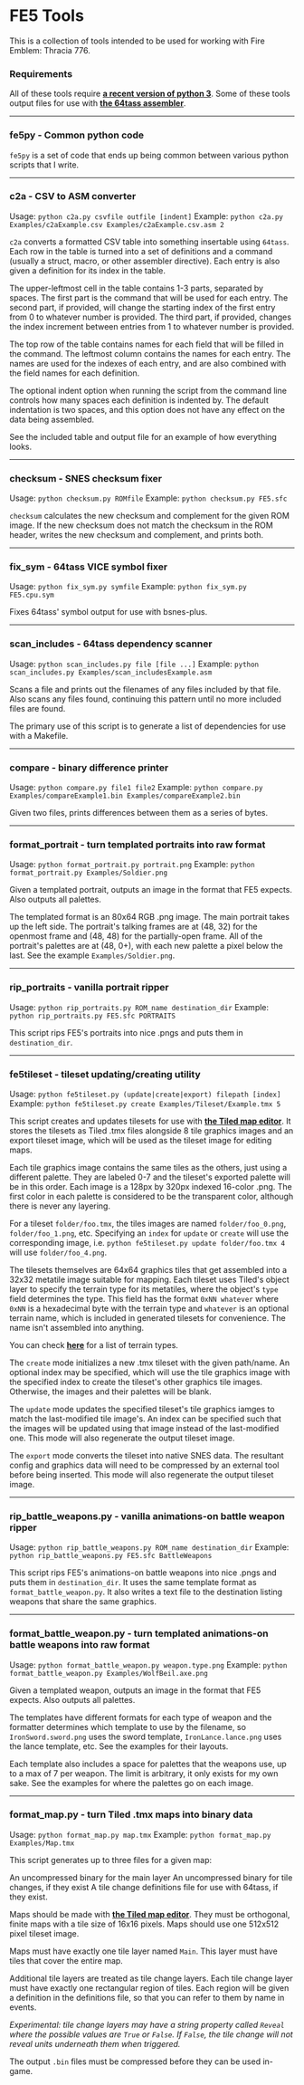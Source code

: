 
# FE5 Tools

This is a collection of tools intended to be used for working with Fire Emblem: Thracia 776.

### Requirements

All of these tools require [**a recent version of python 3**](https://www.python.org/). Some of these tools output files for use with [**the 64tass assembler**](https://sourceforge.net/projects/tass64/).

---

### fe5py - Common python code

`fe5py` is a set of code that ends up being common between various python scripts that I write.

---

### c2a - CSV to ASM converter

Usage: `python c2a.py csvfile outfile [indent]`
Example: `python c2a.py Examples/c2aExample.csv Examples/c2aExample.csv.asm 2`

`c2a` converts a formatted CSV table into something insertable using `64tass`. Each row in the table is turned into a set of definitions and a command (usually a struct, macro, or other assembler directive). Each entry is also given a definition for its index in the table.

The upper-leftmost cell in the table contains 1-3 parts, separated by spaces. The first part is the command that will be used for each entry. The second part, if provided, will change the starting index of the first entry from 0 to whatever number is provided. The third part, if provided, changes the index increment between entries from 1 to whatever number is provided.

The top row of the table contains names for each field that will be filled in the command. The leftmost column contains the names for each entry. The names are used for the indexes of each entry, and are also combined with the field names for each definition.

The optional indent option when running the script from the command line controls how many spaces each definition is indented by. The default indentation is two spaces, and this option does not have any effect on the data being assembled.

See the included table and output file for an example of how everything looks.

---

### checksum - SNES checksum fixer

Usage: `python checksum.py ROMfile`
Example: `python checksum.py FE5.sfc`

`checksum` calculates the new checksum and complement for the given ROM image. If the new checksum does not match the checksum in the ROM header, writes the new checksum and complement, and prints both.

---

### fix_sym - 64tass VICE symbol fixer

Usage: `python fix_sym.py symfile`
Example: `python fix_sym.py FE5.cpu.sym`

Fixes 64tass' symbol output for use with bsnes-plus.

---

### scan_includes - 64tass dependency scanner

Usage: `python scan_includes.py file [file ...]`
Example: `python scan_includes.py Examples/scan_includesExample.asm`

Scans a file and prints out the filenames of any files included by that file. Also scans any files found, continuing this pattern until no more included files are found.

The primary use of this script is to generate a list of dependencies for use with a Makefile.

---

### compare - binary difference printer

Usage: `python compare.py file1 file2`
Example: `python compare.py Examples/compareExample1.bin Examples/compareExample2.bin`

Given two files, prints differences between them as a series of bytes.

---

### format_portrait - turn templated portraits into raw format

Usage: `python format_portrait.py portrait.png`
Example: `python format_portrait.py Examples/Soldier.png`

Given a templated portrait, outputs an image in the format that FE5 expects. Also outputs all palettes.

The templated format is an 80x64 RGB .png image. The main portrait takes up the left side. The portrait's talking frames are at (48, 32) for the openmost frame and (48, 48) for the partially-open frame. All of the portrait's palettes are at (48, 0+), with each new palette a pixel below the last. See the example `Examples/Soldier.png`.

---

### rip_portraits - vanilla portrait ripper

Usage: `python rip_portraits.py ROM_name destination_dir`
Example: `python rip_portraits.py FE5.sfc PORTRAITS`

This script rips FE5's portraits into nice .pngs and puts them in `destination_dir`.

---

### fe5tileset - tileset updating/creating utility

Usage: `python fe5tileset.py (update|create|export) filepath [index]`
Example: `python fe5tileset.py create Examples/Tileset/Example.tmx 5`

This script creates and updates tilesets for use with [**the Tiled map editor**](https://www.mapeditor.org/). It stores the tilesets as Tiled .tmx files alongside 8 tile graphics images and an export tileset image, which will be used as the tileset image for editing maps.

Each tile graphics image contains the same tiles as the others, just using a different palette. They are labeled 0-7 and the tileset's exported palette will be in this order. Each image is a 128px by 320px indexed 16-color .png. The first color in each palette is considered to be the transparent color, although there is never any layering.

For a tileset `folder/foo.tmx`, the tiles images are named `folder/foo_0.png`, `folder/foo_1.png`, etc. Specifying an `index` for `update` or `create` will use the corresponding image, i.e. `python fe5tileset.py update folder/foo.tmx 4` will use `folder/foo_4.png`.

The tilesets themselves are 64x64 graphics tiles that get assembled into a 32x32 metatile image suitable for mapping. Each tileset uses Tiled's object layer to specify the terrain type for its metatiles, where the object's `type` field determines the type. This field has the format `0xNN whatever` where `0xNN` is a hexadecimal byte with the terrain type and `whatever` is an optional terrain name, which is included in generated tilesets for convenience. The name isn't assembled into anything.

You can check [**here**](https://github.com/ZaneAvernathy/VoltEdge/blob/master/VOLTEDGE/Terrain.h) for a list of terrain types.

The `create` mode initializes a new .tmx tileset with the given path/name. An optional index may be specified, which will use the tile graphics image with the specified index to create the tileset's other graphics tile images. Otherwise, the images and their palettes will be blank.

The `update` mode updates the specified tileset's tile graphics iamges to match the last-modified tile image's. An index can be specified such that the images will be updated using that image instead of the last-modified one. This mode will also regenerate the output tileset image.

The `export` mode converts the tileset into native SNES data. The resultant config and graphics data will need to be compressed by an external tool before being inserted. This mode will also regenerate the output tileset image.

---

### rip_battle_weapons.py - vanilla animations-on battle weapon ripper

Usage: `python rip_battle_weapons.py ROM_name destination_dir`
Example: `python rip_battle_weapons.py FE5.sfc BattleWeapons`

This script rips FE5's animations-on battle weapons into nice .pngs and puts them in `destination_dir`. It uses the same template format as `format_battle_weapon.py`. It also writes a text file to the destination listing weapons that share the same graphics.

---

### format_battle_weapon.py - turn templated animations-on battle weapons into raw format

Usage: `python format_battle_weapon.py weapon.type.png`
Example: `python format_battle_weapon.py Examples/WolfBeil.axe.png`

Given a templated weapon, outputs an image in the format that FE5 expects. Also outputs all palettes.

The templates have different formats for each type of weapon and the formatter determines which template to use by the filename, so `IronSword.sword.png` uses the sword template, `IronLance.lance.png` uses the lance template, etc. See the examples for their layouts.

Each template also includes a space for palettes that the weapons use, up to a max of 7 per weapon. The limit is arbitrary, it only exists for my own sake. See the examples for where the palettes go on each image.

---

### format_map.py - turn Tiled .tmx maps into binary data

Usage: `python format_map.py map.tmx`
Example: `python format_map.py Examples/Map.tmx`

This script generates up to three files for a given map:

An uncompressed binary for the main layer
An uncompressed binary for tile changes, if they exist
A tile change definitions file for use with 64tass, if they exist.

Maps should be made with [**the Tiled map editor**](https://www.mapeditor.org/). They must be orthogonal, finite maps with a tile size of 16x16 pixels. Maps should use one 512x512 pixel tileset image.

Maps must have exactly one tile layer named `Main`. This layer must have tiles that cover the entire map.

Additional tile layers are treated as tile change layers. Each tile change layer must have exactly one rectangular region of tiles. Each region will be given a definition in the definitions file, so that you can refer to them by name in events.

*Experimental: tile change layers may have a string property called `Reveal` where the possible values are `True` or `False`. If `False`, the tile change will not reveal units underneath them when triggered.*

The output `.bin` files must be compressed before they can be used in-game.
